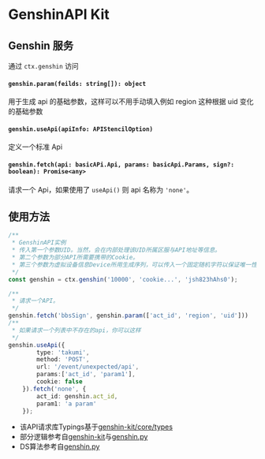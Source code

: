 # GenshinAPI Kit

## Genshin 服务

通过 `ctx.genshin` 访问

#### `genshin.param(feilds: string[]): object`

用于生成 api 的基础参数，这样可以不用手动填入例如 region 这种根据 uid 变化的基础参数

#### `genshin.useApi(apiInfo: APIStencilOption)`

定义一个标准 Api

#### `genshin.fetch(api: basicAPi.Api, params: basicApi.Params, sign?: boolean): Promise<any>`

请求一个 Api，如果使用了 `useApi()` 则 api 名称为 `'none'`。

## 使用方法

```TypeScript
/**
 * GenshinAPI实例
 * 传入第一个参数UID。当然，会在内部处理该UID所属区服与API地址等信息。
 * 第二个参数为部分API所需要携带的Cookie。
 * 第三个参数为虚拟设备信息Device所用生成序列，可以传入一个固定随机字符以保证唯一性。
 */
const genshin = ctx.genshin('10000', 'cookie...', 'jsh823hAhs0');

/**
 * 请求一个API。
 */
genshin.fetch('bbsSign', genshin.param(['act_id', 'region', 'uid']))
/**
 * 如果请求一个列表中不存在的api，你可以这样
 */
genshin.useApi({
        type: 'takumi',
        method: 'POST',
        url: '/event/unexpected/api',
        params:['act_id', 'param1'],
        cookie: false
    }).fetch('none', {
        act_id: genshin.act_id,
        param1: 'a param'
    });
```

- 该API请求库Typings基于[genshin-kit/core/types](https://github.com/genshin-kit/genshin-kit-node/blob/master/packages/core/src/types)
- 部分逻辑参考自[genshin-kit](https://github.com/genshin-kit/genshin-kit-node/blob/master/packages/core/src/types)与[genshin.py](https://github.com/thesadru/genshin.py)
- DS算法参考自[genshin.py](https://github.com/thesadru/genshin.py)